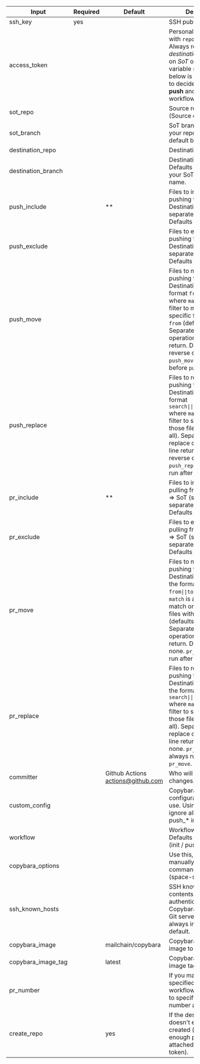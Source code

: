 | Input              | Required | Default                             | Description                                                                                                                                                                                                                                                                                                              |
| ------------------ | -------- | ----------------------------------- | ------------------------------------------------------------------------------------------------------------------------------------------------------------------------------------------------------------------------------------------------------------------------------------------------------------------------ |
| ssh_key            | yes      |                                     | SSH public key.                                                                                                                                                                                                                                                                                                          |
| access_token       |          |                                     | Personal access token with `repo` permissions. Always required on *destination*. Required on *SoT* only if the variable `sot_branch` below is left empty and to decide between **push** and **init** workflows.                                                                                                          |
| sot_repo           |          |                                     | Source repository (Source of Truth).                                                                                                                                                                                                                                                                                     |
| sot_branch         |          |                                     | SoT branch. Defaults to your repository's default branch.                                                                                                                                                                                                                                                                |
| destination_repo   |          |                                     | Destination repository.                                                                                                                                                                                                                                                                                                  |
| destination_branch |          |                                     | Destination branch. Defaults to the same as your SoT's branch name.                                                                                                                                                                                                                                                      |
| push_include       |          | **                                  | Files to include when pushing from SoT => Destination (space separated globs). Defaults to all files.                                                                                                                                                                                                                    |
| push_exclude       |          |                                     | Files to exclude when pushing from SoT => Destination (space separated globs). Defaults to none.                                                                                                                                                                                                                         |
| push_move          |          |                                     | Files to move before pushing from SoT => Destination. In the format `from\|\|to\|\|match` where `match` is a glob filter to match only specific files within `from` (defaults to all). Separate each move operation by a line return. Defaults to reverse of `pr_move`. `push_move` is always run before `push_replace`. |
| push_replace       |          |                                     | Files to replace before pushing from SoT => Destination. In the format `search\|\|replace\|\|match` where `match` is a glob filter to search only those files (defaults to all). Separate each replace operation by a line return. Defaults to reverse of `pr_replace`. `push_replace` is always run after `push_move`.  |
| pr_include         |          | **                                  | Files to include when pulling from Destination => SoT (space separated globs). Defaults to all files.                                                                                                                                                                                                                    |
| pr_exclude         |          |                                     | Files to exclude when pulling from Destination => SoT (space separated globs). Defaults to none.                                                                                                                                                                                                                         |
| pr_move            |          |                                     | Files to move before pushing from Destination => SoT. In the format `from\|\|to\|\|match` where `match` is a glob filter to match only specific files within `from` (defaults to all). Separate each move operation by a line return. Defaults to none. `pr_move` is always run after `pr_replace`.                      |
| pr_replace         |          |                                     | Files to replace before pushing from Destination => SoT. In the format `search\|\|replace\|\|match` where `match` is a glob filter to search only those files (defaults to all). Separate each replace operation by a line return. Defaults to none. `pr_replace` is always run before `pr_move`.                        |
| committer          |          | Github Actions <actions@github.com> | Who will commit changes.                                                                                                                                                                                                                                                                                                 |
| custom_config      |          |                                     | Copybara custom configuration file to use. Using this will ignore all the pr_* and push_* inputs.                                                                                                                                                                                                                        |
| workflow           |          |                                     | Workflow to execute. Defaults to auto-detect (init / push / pr).                                                                                                                                                                                                                                                         |
| copybara_options   |          |                                     | Use this, if you want to manually specify some command line options (space-separated).                                                                                                                                                                                                                                   |
| ssh_known_hosts    |          |                                     | SSH known hosts file contents, for authenticating with Copybara with another Git server. GitHub is always included by default.                                                                                                                                                                                           |
| copybara_image     |          | mailchain/copybara                      | Copybara Docker image to run.                                                                                                                                                                                                                                                                                            |
| copybara_image_tag |          | latest                              | Copybara Docker image tag to use.                                                                                                                                                                                                                                                                                        |
| pr_number          |          |                                     | If you manually specified the 'pr' workflow, you will need to specify the PR number as well.                                                                                                                                                                                                                             |
| create_repo        |          | yes                                 | If the destination repo doesn't exist, it will be created (subject to enough permissions attached to the access token).                                                                                                                                                                                                  |
